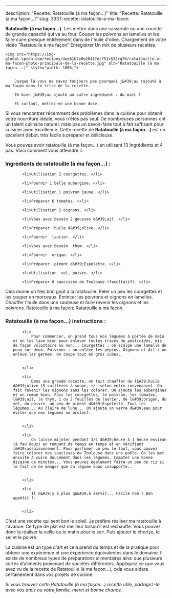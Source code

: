 ---
description: "Recette: Ratatouille (à ma façon...)"
title: "Recette: Ratatouille (à ma façon...)"
slug: 3337-recette-ratatouille-a-ma-facon

<p>
	<strong>Ratatouille (à ma façon...)</strong>. 
	Les mettre dans une casserole ou une cocotte de grande capacité qui va au four. Couper les poivrons en lamelles et les faire cuire presque entièrement dans de l&#39;huile d&#39;olive. Chargement de votre vidéo &#34;Ratatouille à ma façon&#34; Enregistrer Un mix de plusieurs recettes.
</p>
<p>
	
	<img src="https://img-global.cpcdn.com/recipes/4ee61b7e0e2641fe/751x532cq70/ratatouille-a-ma-facon-photo-principale-de-la-recette.jpg" alt="Ratatouille (à ma façon...)" style="width: 100%;">
	
	
		Jusque là vous ne savez toujours pas pourquoi j&#39;ai rajouté à ma façon dans le titre de la recette.
	
		Eh bien j&#39;ai ajouté un autre ingrédient : du miel !
	
		Et surtout, mettez-en une bonne dose.
	
</p>

Si vous rencontrez récemment des problèmes dans la cuisine pour obtenir votre nourriture idéale, vous n'êtes pas seul. De nombreuses personnes ont un talent culinaire naturel, mais pas un savoir-faire tout à fait suffisant pour cuisiner avec excellence. Cette recette de <strong> Ratatouille (à ma façon...) </strong> est un excellent début, très facile à préparer et délicieuse.

<!--inarticleads1-->

Vous pouvez avoir ratatouille (à ma façon...) en utilisant 13 Ingrédients et 4 pas. Voici comment vous atteindre il.

<h3>Ingrédients de ratatouille (à ma façon...) :</h3>

<ol>
	
		<li>Utilisation 2 courgettes. </li>
	
		<li>Fournir 1 belle aubergine. </li>
	
		<li>Utilisation 1 poivron jaune. </li>
	
		<li>Préparer 6 tomates. </li>
	
		<li>Utilisation 2 oignons. </li>
	
		<li>Vous avez besoin 2 gousses d&#39;ail. </li>
	
		<li>Préparer  huile d&#39;olive. </li>
	
		<li>Fournir  laurier. </li>
	
		<li>Vous avez besoin  thym. </li>
	
		<li>Fournir  origan. </li>
	
		<li>Préparer  piment d&#39;Espelette. </li>
	
		<li>Utilisation  sel, poivre. </li>
	
		<li>Préparer 6 saucisses de Toulouse (facultatif). </li>
	
</ol>

Cela donne un très bon goût à la ratatouille. Peler un peu les courgettes et les couper en morceaux. Émincer les poivrons et oignons en lamelles. Chauffer l&#39;huile dans une sauteuse et faire revenir les oignons et les poivrons. Ratatouille à ma façon; Ratatouille à ma façon. 

<!--inarticleads2-->

<h3>Ratatouille (à ma façon...) instructions :</h3>

<ol>
	
		<li>
			Pour commencer, on prend tous nos légumes à portée de main et on les lave bien pour enlever toutes traces de pesticides, mis de façon volontaire ou non... Courgettes : on scalpe une lamelle de peau sur deux. Poivrons : on enlève les pépins. Oignons et Ail : on enlève les germes. On coupe tout en gros cubes..
			
			
		</li>
	
		<li>
			Dans une grande cocotte, on fait chauffer de l&#39;huile d&#39;olive (5 cuillères à soupe, +/- selon votre convenance). On fait revenir les oignons sans les colorer. On ajoute les aubergines et on remue bien. Puis les courgettes, le poivron, les tomates, l&#39;ail, le thym, 1 ou 2 feuilles de laurier, de l&#39;origan, du sel, du poivre, un peu de piment d&#39;Espelette. Tous les légumes... Au claire de lune... On ajoute un verre d&#39;eau pour éviter que nos légumes ne brulent..
			
			
		</li>
	
		<li>
			On laisse mijoter pendant 3/4 d&#39;heure à 1 heure environ (à feu doux) en remuant de temps en temps et en vérifiant l&#39;assaisonnement. Pour parfumer un peu le tout, vous pouvez faire colorer des saucisses de Toulouse dans une poêle. On les met ensuite à cuire doucement dans les légumes. Compter une bonne dizaine de minutes... Vous pouvez également faire un peu de riz si le fait de ne manger que du légume vous insupporte..
			
			
		</li>
	
		<li>
			Il n&#39;y a plus qu&#39;à servir... Facile non ? Bon appétit !.
			
			
		</li>
	
</ol>

C&#39;est une recette qui sent bon le soleil. Je préfère réaliser ma ratatouille à l&#39;avance. Ce type de plat est meilleur lorsqu&#39;il est réchauffé. Vous pouvez donc la réaliser la veille ou le matin pour le soir. Puis ajouter le chorizo, le sel et le poivre. 

<!--inarticleads1-->

<p>
La cuisine est un type d'art et cela prend du temps et de la pratique pour obtenir une expérience et une expérience équivalentes dans le domaine. Il existe de nombreux types de préparations alimentaires ainsi que plusieurs sortes d'aliments provenant de sociétés différentes. Appliquez ce que vous avez vu de la recette de Ratatouille (à ma façon...), cela vous aidera certainement dans vos projets de cuisine.
</p>

<p>
<i>Si vous trouvez cette Ratatouille (à ma façon...) recette utile, partagez-la avec vos amis ou votre famille, merci et bonne chance.</i>
</p>
